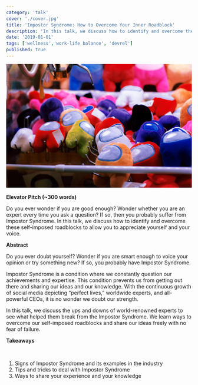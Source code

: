 ```yaml
---
category: 'talk'
cover: './cover.jpg'
title: 'Impostor Syndrome: How to Overcome Your Inner Roadblock'
description: 'In this talk, we discuss how to identify and overcome these self-imposed roadblocks to allow you to appreciate yourself and your voice.'
date: '2019-01-01'
tags: ['wellness','work-life balance', 'devrel']
published: true
---
```

![among us](./cover.jpg)

**Elevator Pitch (~300 words)**

Do you ever wonder if you are good enough? Wonder whether you are an expert every time you ask a question? If so, then you probably suffer from Impostor Syndrome. In this talk, we discuss how to identify and overcome these self-imposed roadblocks to allow you to appreciate yourself and your voice.

**Abstract**
 
Do you ever doubt yourself? Wonder if you are smart enough to voice your opinion or try something new? If so, you probably have Impostor Syndrome.
   
Impostor Syndrome is a condition where we constantly question our achievements and expertise. This condition prevents us from getting out there and sharing our ideas and our knowledge. With the continuous growth of social media depicting “perfect lives,” worldwide experts, and all-powerful CEOs, it is no wonder we doubt our strength.

In this talk, we discuss the ups and downs of world-renowned experts to see what helped them break from the Impostor Syndrome. We learn ways to overcome our self-imposed roadblocks and share our ideas freely with no fear of failure.

**Takeaways**

<br>

1. Signs of Impostor Syndrome and its examples in the industry
2. Tips and tricks to deal with Impostor Syndrome 
3. Ways to share your experience and your knowledge

   
<br>